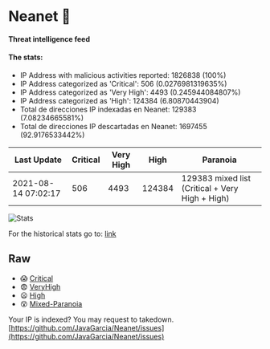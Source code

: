 # Neanet :hocho:
#### Threat intelligence feed
#### The stats:

- IP Address with malicious activities reported: 1826838 (100%)
- IP Address categorized as 'Critical':  506 (0.0276981319635%)
- IP Address categorized as 'Very High':  4493 (0.245944084807%)
- IP Address categorized as 'High':  124384 (6.80870443904)
- Total de direcciones IP indexadas en Neanet:  129383 (7.08234665581%)
- Total de direcciones IP descartadas en Neanet:  1697455 (92.9176533442%)

| Last Update | Critical | Very High | High | Paranoia |
| --- | --- | --- | --- | --- |
| 2021-08-14 07:02:17 | 506 | 4493 | 124384 | 129383 mixed list (Critical + Very High + High)|

![Stats](https://docs.google.com/spreadsheets/d/e/2PACX-1vSnaNMIXVabIpDJjufMlzH7poXnshF3mgd8Is1g9ytUEzVsP5my4Trn8f-xkoLLQ38xpL3HtmUexLo6/pubchart?oid=501124687&format=image)

For the historical stats go to: [link](/stats.csv)
## Raw
- :scream: [Critical](https://raw.githubusercontent.com/JavaGarcia/Neanet/master/blacklists/neanet_critical.txt)
- :fearful: [VeryHigh](https://raw.githubusercontent.com/JavaGarcia/Neanet/master/blacklists/neanet_veryHigh.txtt)
- :frowning: [High](https://raw.githubusercontent.com/JavaGarcia/Neanet/master/blacklists/neanet_high.txt)
- :dizzy_face: [Mixed-Paranoia](https://raw.githubusercontent.com/JavaGarcia/Neanet/master/blacklists/neanet_all.txt)


Your IP is indexed? You may request to takedown. [https://github.com/JavaGarcia/Neanet/issues](https://github.com/JavaGarcia/Neanet/issues)
































































































































































































































































































































































































































































































































































































































































































































































































































































































































































































































































































































































































































































































































































































































































































































































































































































































































































































































































































































































































































































































































































































































































































































































































































































































































































































































































































































































































































































































































































































































































































































































































































































































































































































































































































































































































































































































































































































































































































































































































































































































































































































































































































































































































































































































































































































































































































































































































































































































































































































































































































































































































































































































































































































































































































































































































































































































































































































































































































































































































































































































































































































































































































































































































































































































































































































































































































































































































































































































































































































































































































































































































































































































































































































































































































































































































































































































































































































































































































































































































































































































































































































































































































































































